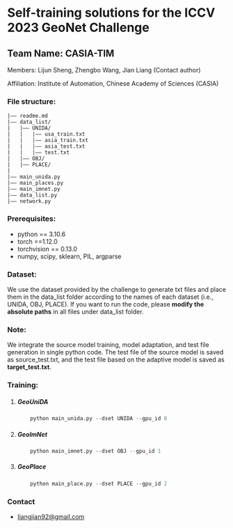 # Self-training solutions for the ICCV 2023 GeoNet Challenge

## Team Name: CASIA-TIM

Members: Lijun Sheng, Zhengbo Wang, Jian Liang (Contact author)

Affiliation: Institute of Automation, Chinese Academy of Sciences (CASIA)

### File structure:
```
|–– readme.md
|–– data_list/
|   |–– UNIDA/
|	|	|–– usa_train.txt
|	|	|–– asia_train.txt
|	|	|–– asia_test.txt
|	|	|–– test.txt
|   |–– OBJ/
|   |–– PLACE/
|   
|–– main_unida.py
|–– main_places.py
|–– main_imnet.py
|–– data_list.py
|–– network.py
```

### Prerequisites:
- python == 3.10.6
- torch ==1.12.0
- torchvision == 0.13.0
- numpy, scipy, sklearn, PIL, argparse

### Dataset:
We use the dataset provided by the challenge to generate txt files and place them in the data_list folder according to the names of each dataset (i.e., UNIDA, OBJ, PLACE). If you want to run the code, please **modify the absolute paths** in all files under data_list folder.

### Note:
We integrate the source model training, model adaptation, and test file generation in single python code. The test file of the source model is saved as source_test.txt, and the test file based on the adaptive model is saved as **target_test.txt**.

### Training:

1. ##### GeoUniDA
	```python
		python main_unida.py --dset UNIDA --gpu_id 0 
	```

2. ##### GeoImNet
	```python
		python main_imnet.py --dset OBJ --gpu_id 1 
	```

3. ##### GeoPlace
	```python
		python main_place.py --dset PLACE --gpu_id 2 
	```


### Contact

- [liangjian92@gmail.com](mailto:liangjian92@gmail.com)

